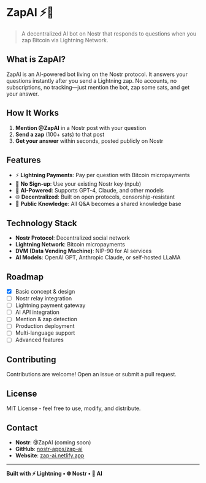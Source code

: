 # ZapAI ⚡🤖

> A decentralized AI bot on Nostr that responds to questions when you zap Bitcoin via Lightning Network.

## What is ZapAI?

ZapAI is an AI-powered bot living on the Nostr protocol. It answers your questions instantly after you send a Lightning zap. No accounts, no subscriptions, no tracking—just mention the bot, zap some sats, and get your answer.

## How It Works

1. **Mention @ZapAI** in a Nostr post with your question
2. **Send a zap** (100+ sats) to that post
3. **Get your answer** within seconds, posted publicly on Nostr

## Features

- ⚡ **Lightning Payments**: Pay per question with Bitcoin micropayments
- 🔐 **No Sign-up**: Use your existing Nostr key (npub)
- 🤖 **AI-Powered**: Supports GPT-4, Claude, and other models
- 🌐 **Decentralized**: Built on open protocols, censorship-resistant
- 📖 **Public Knowledge**: All Q&A becomes a shared knowledge base

## Technology Stack

- **Nostr Protocol**: Decentralized social network
- **Lightning Network**: Bitcoin micropayments
- **DVM (Data Vending Machine)**: NIP-90 for AI services
- **AI Models**: OpenAI GPT, Anthropic Claude, or self-hosted LLaMA


## Roadmap

- [x] Basic concept & design
- [ ] Nostr relay integration
- [ ] Lightning payment gateway
- [ ] AI API integration
- [ ] Mention & zap detection
- [ ] Production deployment
- [ ] Multi-language support
- [ ] Advanced features

## Contributing

Contributions are welcome! Open an issue or submit a pull request.

## License

MIT License - feel free to use, modify, and distribute.

## Contact

- **Nostr**: @ZapAI (coming soon)
- **GitHub**: [nostr-apps/zap-ai](https://github.com/nostr-apps/zap-ai)
- **Website**: [zap-ai.netlify.app](https://zap-ai.netlify.app)

---

**Built with ⚡ Lightning • 🌐 Nostr • 🤖 AI**
